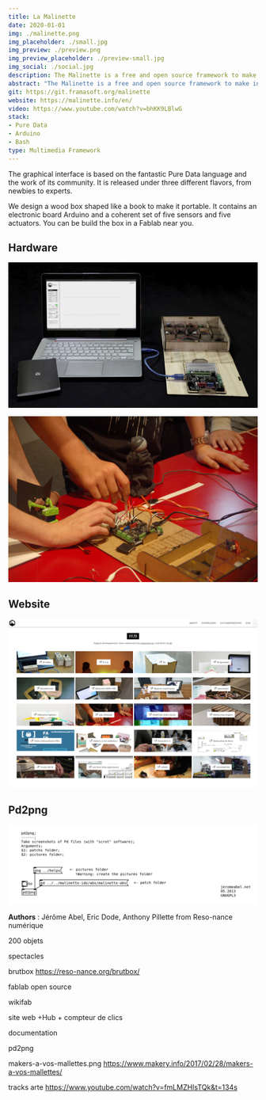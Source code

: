 ```yaml
---
title: La Malinette
date: 2020-01-01
img: ./malinette.png
img_placeholder: ./small.jpg
img_preview: ./preview.png
img_preview_placeholder: ./preview-small.jpg
img_social: ./social.jpg
description: The Malinette is a free and open source framework to make interactive and multimedia projects. It is used by artists, students and teachers in labs, schools, colleges or faculties.
abstract: "The Malinette is a free and open source framework to make interactive and multimedia projects. It is used by artists, students and teachers in labs, schools, colleges or faculties."
git: https://git.framasoft.org/malinette
website: https://malinette.info/en/
video: https://www.youtube.com/watch?v=bhKK9LBlwG
stack: 
- Pure Data
- Arduino
- Bash
type: Multimedia Framework
---
```



The graphical interface is based on the fantastic Pure Data language and the work of its community. It is released under three different flavors, from newbies to experts.

We design a wood box shaped like a book to make it portable. It contains an electronic board Arduino and a coherent set of five sensors and five actuators. You can be build the box in a Fablab near you.





## Hardware
![Malinette Kit](./kit.jpg)


![Malinette Workshop](./workshop.jpg)

## Website
![Website](./hub.jpg)

## Pd2png
![Website](./pd2png.png)



**Authors** : Jérôme Abel, Eric Dode, Anthony Pillette from Reso-nance numérique

200 objets

spectacles

brutbox
https://reso-nance.org/brutbox/

fablab open source

wikifab

site web +Hub + compteur de clics

documentation

pd2png

makers-a-vos-mallettes.png
https://www.makery.info/2017/02/28/makers-a-vos-mallettes/

tracks arte
https://www.youtube.com/watch?v=fmLMZHIsTQk&t=134s




